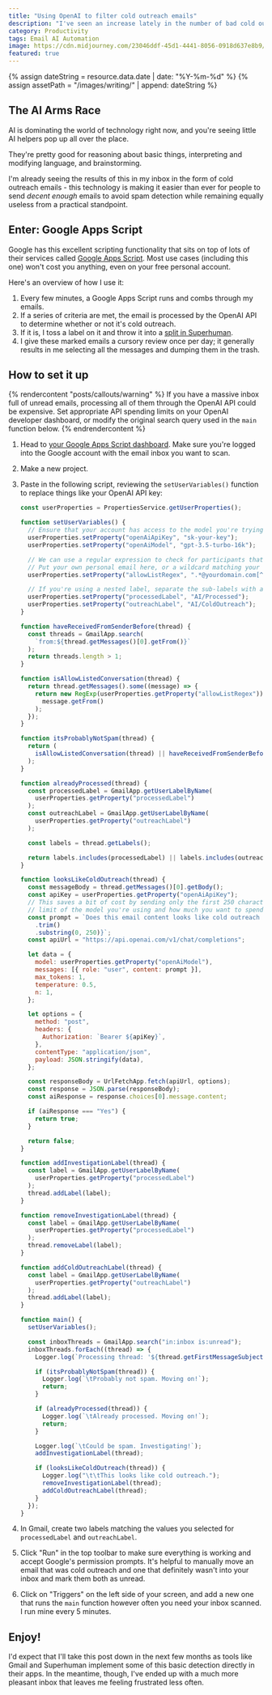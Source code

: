 ```yaml
---
title: "Using OpenAI to filter cold outreach emails"
description: "I've seen an increase lately in the number of bad cold outreach I've received. Let's use AI to detect and filter them out!"
category: Productivity
tags: Email AI Automation
image: https://cdn.midjourney.com/23046ddf-45d1-4441-8056-0918d637e8b9/0_1.png
featured: true
---
```


{% assign dateString = resource.data.date | date: "%Y-%m-%d" %}
{% assign assetPath = "/images/writing/" | append: dateString %}

## The AI Arms Race

AI is dominating the world of technology right now, and you're seeing little AI helpers pop up all over the place.

They're pretty good for reasoning about basic things, interpreting and modifying language, and brainstorming.

I'm already seeing the results of this in my inbox in the form of cold outreach emails - this technology is making it easier than ever for people to send _decent enough_ emails to avoid spam detection while remaining equally useless from a practical standpoint.

## Enter: Google Apps Script

Google has this excellent scripting functionality that sits on top of lots of their services called [Google Apps Script](https://developers.google.com/apps-script). Most use cases (including this one) won't cost you anything, even on your free personal account.

Here's an overview of how I use it:

1. Every few minutes, a Google Apps Script runs and combs through my emails.
1. If a series of criteria are met, the email is processed by the OpenAI API to determine whether or not it's cold outreach.
1. If it is, I toss a label on it and throw it into a [split in Superhuman](https://blog.superhuman.com/how-to-split-your-inbox-in-superhuman/).
1. I give these marked emails a cursory review once per day; it generally results in me selecting all the messages and dumping them in the trash.

## How to set it up

{% rendercontent "posts/callouts/warning" %}
If you have a massive inbox full of unread emails, processing all of them through the OpenAI API could be expensive. Set appropriate API spending limits on your OpenAI developer dashboard, or modify the original search query used in the `main` function below.
{% endrendercontent %}

1. Head to [your Google Apps Script dashboard](https://script.google.com/home). Make sure you're logged into the Google account with the email inbox you want to scan.
1. Make a new project.
1. Paste in the following script, reviewing the `setUserVariables()` function to replace things like your OpenAI API key:

   ```javascript
   const userProperties = PropertiesService.getUserProperties();

   function setUserVariables() {
     // Ensure that your account has access to the model you're trying to use.
     userProperties.setProperty("openAiApiKey", "sk-your-key");
     userProperties.setProperty("openAiModel", "gpt-3.5-turbo-16k");

     // We can use a regular expression to check for participants that should always flag a conversation as valid
     // Put your own personal email here, or a wildcard matching your company's domain like this:
     userProperties.setProperty("allowListRegex", ".*@yourdomain.com[^.]*");

     // If you're using a nested label, separate the sub-labels with a slash like 'AI/Processed'
     userProperties.setProperty("processedLabel", "AI/Processed");
     userProperties.setProperty("outreachLabel", "AI/ColdOutreach");
   }

   function haveReceivedFromSenderBefore(thread) {
     const threads = GmailApp.search(
       `from:${thread.getMessages()[0].getFrom()}`
     );
     return threads.length > 1;
   }

   function isAllowListedConversation(thread) {
     return thread.getMessages().some((message) => {
       return new RegExp(userProperties.getProperty("allowListRegex")).test(
         message.getFrom()
       );
     });
   }

   function itsProbablyNotSpam(thread) {
     return (
       isAllowListedConversation(thread) || haveReceivedFromSenderBefore(thread)
     );
   }

   function alreadyProcessed(thread) {
     const processedLabel = GmailApp.getUserLabelByName(
       userProperties.getProperty("processedLabel")
     );
     const outreachLabel = GmailApp.getUserLabelByName(
       userProperties.getProperty("outreachLabel")
     );

     const labels = thread.getLabels();

     return labels.includes(processedLabel) || labels.includes(outreachLabel);
   }

   function looksLikeColdOutreach(thread) {
     const messageBody = thread.getMessages()[0].getBody();
     const apiKey = userProperties.getProperty("openAiApiKey");
     // This saves a bit of cost by sending only the first 250 characters of the email body. You can adjust this up and down based on the token
     // limit of the model you're using and how much you want to spend.
     const prompt = `Does this email content looks like cold outreach from a company I don't know? Answer with one word, "Yes" or "No"\n\n ${messageBody
       .trim()
       .substring(0, 250)}`;
     const apiUrl = "https://api.openai.com/v1/chat/completions";

     let data = {
       model: userProperties.getProperty("openAiModel"),
       messages: [{ role: "user", content: prompt }],
       max_tokens: 1,
       temperature: 0.5,
       n: 1,
     };

     let options = {
       method: "post",
       headers: {
         Authorization: `Bearer ${apiKey}`,
       },
       contentType: "application/json",
       payload: JSON.stringify(data),
     };

     const responseBody = UrlFetchApp.fetch(apiUrl, options);
     const response = JSON.parse(responseBody);
     const aiResponse = response.choices[0].message.content;

     if (aiResponse === "Yes") {
       return true;
     }

     return false;
   }

   function addInvestigationLabel(thread) {
     const label = GmailApp.getUserLabelByName(
       userProperties.getProperty("processedLabel")
     );
     thread.addLabel(label);
   }

   function removeInvestigationLabel(thread) {
     const label = GmailApp.getUserLabelByName(
       userProperties.getProperty("processedLabel")
     );
     thread.removeLabel(label);
   }

   function addColdOutreachLabel(thread) {
     const label = GmailApp.getUserLabelByName(
       userProperties.getProperty("outreachLabel")
     );
     thread.addLabel(label);
   }

   function main() {
     setUserVariables();

     const inboxThreads = GmailApp.search("in:inbox is:unread");
     inboxThreads.forEach((thread) => {
       Logger.log(`Processing thread: '${thread.getFirstMessageSubject()}'`);

       if (itsProbablyNotSpam(thread)) {
         Logger.log(`\tProbably not spam. Moving on!`);
         return;
       }

       if (alreadyProcessed(thread)) {
         Logger.log(`\tAlready processed. Moving on!`);
         return;
       }

       Logger.log(`\tCould be spam. Investigating!`);
       addInvestigationLabel(thread);

       if (looksLikeColdOutreach(thread)) {
         Logger.log("\t\tThis looks like cold outreach.");
         removeInvestigationLabel(thread);
         addColdOutreachLabel(thread);
       }
     });
   }
   ```

1. In Gmail, create two labels matching the values you selected for `processedLabel` and `outreachLabel`.
1. Click "Run" in the top toolbar to make sure everything is working and accept Google's permission prompts. It's helpful to manually move an email that was cold outreach and one that definitely wasn't into your inbox and mark them both as unread.
1. Click on "Triggers" on the left side of your screen, and add a new one that runs the `main` function however often you need your inbox scanned. I run mine every 5 minutes.

## Enjoy!

I'd expect that I'll take this post down in the next few months as tools like Gmail and Superhuman implement some of this basic detection directly in their apps. In the meantime, though, I've ended up with a much more pleasant inbox that leaves me feeling frustrated less often.
